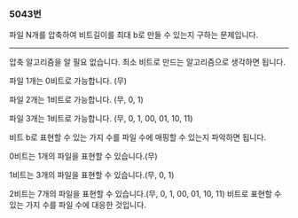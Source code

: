 ### 5043번

파일 N개를 압축하여 비트길이를 최대 b로 만들 수 있는지 구하는 문제입니다.

---

압축 알고리즘을 알 필요 없습니다. 최소 비트로 만드는 알고리즘으로 생각하면 됩니다.

파일 1개는 0비트로 가능합니다. (무)

파일 2개는 1비트로 가능합니다. (무, 0, 1)

파일 3개는 1비트로 가능합니다. (무, 0, 1, 00, 01, 10, 11)

비트 b로 표현할 수 있는 가지 수를 파일 수에 매핑할 수 있는지 파악하면 됩니다.

0비트는 1개의 파일을 표현할 수 있습니다.(무)

1비트는 3개의 파일을 표현할 수 있습니다.(무, 0, 1)

2비트는 7개의 파일을 표현할 수 있습니다.(무, 0, 1, 00, 01, 10, 11)  비트로 표현할 수 있는 가지 수를 파일 수에 대응한 것입니다.